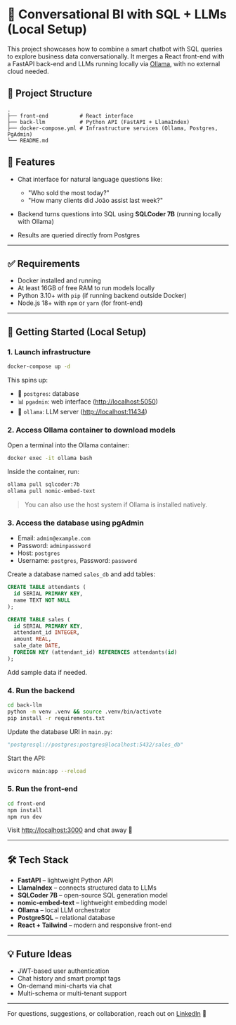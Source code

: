# 🧠 Conversational BI with SQL + LLMs (Local Setup)

This project showcases how to combine a smart chatbot with SQL queries to explore business data conversationally. It merges a React front-end with a FastAPI back-end and LLMs running locally via [Ollama](https://ollama.com/), with no external cloud needed.

## 🧩 Project Structure

```
.
├── front-end          # React interface
├── back-llm           # Python API (FastAPI + LlamaIndex)
├── docker-compose.yml # Infrastructure services (Ollama, Postgres, PgAdmin)
└── README.md
```

## 🚀 Features

* Chat interface for natural language questions like:

  * "Who sold the most today?"
  * "How many clients did João assist last week?"
* Backend turns questions into SQL using **SQLCoder 7B** (running locally with Ollama)
* Results are queried directly from Postgres

---

## ✅ Requirements

* Docker installed and running
* At least 16GB of free RAM to run models locally
* Python 3.10+ with `pip` (if running backend outside Docker)
* Node.js 18+ with `npm` or `yarn` (for front-end)

---

## 🔧 Getting Started (Local Setup)

### 1. Launch infrastructure

```bash
docker-compose up -d
```

This spins up:

* 🐘 `postgres`: database
* 📊 `pgadmin`: web interface ([http://localhost:5050](http://localhost:5050))
* 🤖 `ollama`: LLM server ([http://localhost:11434](http://localhost:11434))

### 2. Access Ollama container to download models

Open a terminal into the Ollama container:

```bash
docker exec -it ollama bash
```

Inside the container, run:

```bash
ollama pull sqlcoder:7b
ollama pull nomic-embed-text
```

> You can also use the host system if Ollama is installed natively.

### 3. Access the database using pgAdmin

* Email: `admin@example.com`
* Password: `adminpassword`
* Host: `postgres`
* Username: `postgres`, Password: `password`

Create a database named `sales_db` and add tables:

```sql
CREATE TABLE attendants (
  id SERIAL PRIMARY KEY,
  name TEXT NOT NULL
);

CREATE TABLE sales (
  id SERIAL PRIMARY KEY,
  attendant_id INTEGER,
  amount REAL,
  sale_date DATE,
  FOREIGN KEY (attendant_id) REFERENCES attendants(id)
);
```

Add sample data if needed.

### 4. Run the backend

```bash
cd back-llm
python -m venv .venv && source .venv/bin/activate
pip install -r requirements.txt
```

Update the database URI in `main.py`:

```python
"postgresql://postgres:postgres@localhost:5432/sales_db"
```

Start the API:

```bash
uvicorn main:app --reload
```

### 5. Run the front-end

```bash
cd front-end
npm install
npm run dev
```

Visit [http://localhost:3000](http://localhost:3000) and chat away 🎯

---

## 🛠 Tech Stack

* **FastAPI** – lightweight Python API
* **LlamaIndex** – connects structured data to LLMs
* **SQLCoder 7B** – open-source SQL generation model
* **nomic-embed-text** – lightweight embedding model
* **Ollama** – local LLM orchestrator
* **PostgreSQL** – relational database
* **React + Tailwind** – modern and responsive front-end

---

## 💡 Future Ideas

* JWT-based user authentication
* Chat history and smart prompt tags
* On-demand mini-charts via chat
* Multi-schema or multi-tenant support


---

For questions, suggestions, or collaboration, reach out on [LinkedIn](https://www.linkedin.com/in/betonoronha/) 🙌
